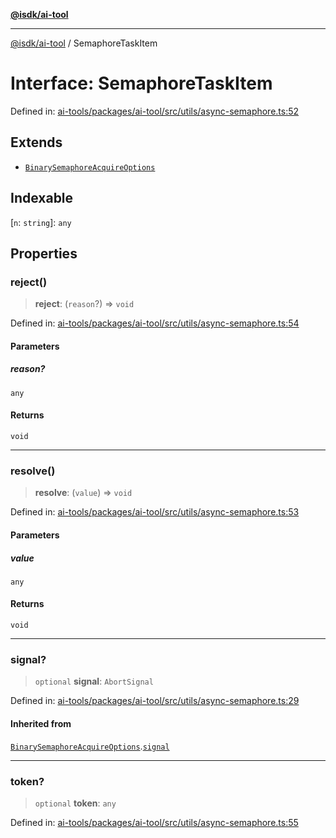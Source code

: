 [**@isdk/ai-tool**](../README.md)

***

[@isdk/ai-tool](../globals.md) / SemaphoreTaskItem

# Interface: SemaphoreTaskItem

Defined in: [ai-tools/packages/ai-tool/src/utils/async-semaphore.ts:52](https://github.com/isdk/ai-tool.js/blob/a24331161aecd2d7bbd8dc9f9cd3d984871261cb/src/utils/async-semaphore.ts#L52)

## Extends

- [`BinarySemaphoreAcquireOptions`](BinarySemaphoreAcquireOptions.md)

## Indexable

\[`n`: `string`\]: `any`

## Properties

### reject()

> **reject**: (`reason`?) => `void`

Defined in: [ai-tools/packages/ai-tool/src/utils/async-semaphore.ts:54](https://github.com/isdk/ai-tool.js/blob/a24331161aecd2d7bbd8dc9f9cd3d984871261cb/src/utils/async-semaphore.ts#L54)

#### Parameters

##### reason?

`any`

#### Returns

`void`

***

### resolve()

> **resolve**: (`value`) => `void`

Defined in: [ai-tools/packages/ai-tool/src/utils/async-semaphore.ts:53](https://github.com/isdk/ai-tool.js/blob/a24331161aecd2d7bbd8dc9f9cd3d984871261cb/src/utils/async-semaphore.ts#L53)

#### Parameters

##### value

`any`

#### Returns

`void`

***

### signal?

> `optional` **signal**: `AbortSignal`

Defined in: [ai-tools/packages/ai-tool/src/utils/async-semaphore.ts:29](https://github.com/isdk/ai-tool.js/blob/a24331161aecd2d7bbd8dc9f9cd3d984871261cb/src/utils/async-semaphore.ts#L29)

#### Inherited from

[`BinarySemaphoreAcquireOptions`](BinarySemaphoreAcquireOptions.md).[`signal`](BinarySemaphoreAcquireOptions.md#signal)

***

### token?

> `optional` **token**: `any`

Defined in: [ai-tools/packages/ai-tool/src/utils/async-semaphore.ts:55](https://github.com/isdk/ai-tool.js/blob/a24331161aecd2d7bbd8dc9f9cd3d984871261cb/src/utils/async-semaphore.ts#L55)
